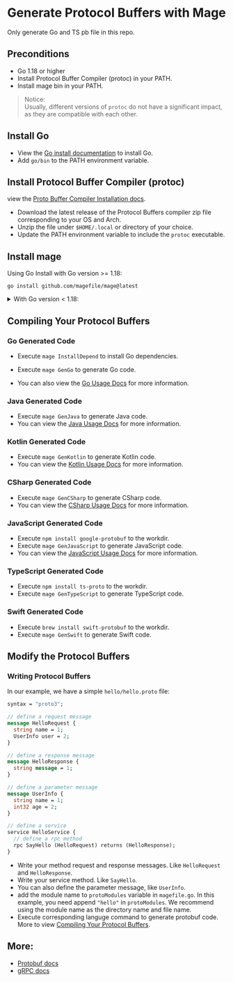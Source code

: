# Generate Protocol Buffers with Mage

Only generate Go and TS pb file in this repo.

## Preconditions

- Go 1.18 or higher
- Install Protocol Buffer Compiler (protoc) in your PATH.
- Install mage bin in your PATH.

> Notice:  
> Usually, different versions of `protoc` do not have a significant impact, as they are compatible with each other.

## Install Go

- View the [Go install documentation](https://go.dev/doc/install) to install Go.
- Add `go/bin` to the PATH environment variable.

## Install Protocol Buffer Compiler (protoc)

view the [Proto Buffer Compiler Installation docs](https://grpc.io/docs/protoc-installation/).

- Download the latest release of the Protocol Buffers compiler zip file corresponding to your OS and Arch.
- Unzip the file under `$HOME/.local` or directory of your choice.
- Update the PATH environment variable to include the `protoc` executable.

## Install mage

Using Go Install with Go version >= 1.18:

```shell
go install github.com/magefile/mage@latest
```

<details>
<summary>With Go version < 1.18:</summary>

You can use `bootstrap_install_mage.bat` or `bootstrap_install_mage.sh` to install mage fast.

</details>

## Compiling Your Protocol Buffers

### Go Generated Code

- Execute `mage InstallDepend` to install Go dependencies.

- Execute `mage GenGo` to generate Go code.

- You can also view the [Go Usage Docs](https://grpc.io/docs/languages/go/quickstart/#prerequisites) for more information.

### Java Generated Code

- Execute `mage GenJava` to generate Java code.
- You can view the [Java Usage Docs](https://github.com/protocolbuffers/protobuf/tree/main/java) for more information.

### Kotlin Generated Code

- Execute `mage GenKotlin` to generate Kotlin code.
- You can view the [Kotlin Usage Docs](https://github.com/protocolbuffers/protobuf/tree/main/java#kotlin-protocol-buffers) for more information.

### CSharp Generated Code

- Execute `mage GenCSharp` to generate CSharp code.
- You can view the [CSharp Usage Docs](https://github.com/protocolbuffers/protobuf/tree/main/csharp) for more information.

### JavaScript Generated Code

- Execute `npm install google-protobuf` to the workdir.
- Execute `mage GenJavaScript` to generate JavaScript code.
- You can view the [JavaScript Usage Docs](https://github.com/protocolbuffers/protobuf-javascript) for more information.

### TypeScript Generated Code

- Execute `npm install ts-proto` to the workdir.
- Execute `mage GenTypeScript` to generate TypeScript code.

### Swift Generated Code

- Execute `brew install swift-protobuf` to the workdir.
- Execute `mage GenSwift` to generate Swift code.

## Modify the Protocol Buffers

### Writing Protocol Buffers

In our example, we have a simple `hello/hello.proto` file:

```proto
syntax = "proto3";

// define a request message
message HelloRequest {
  string name = 1;
  UserInfo user = 2;
}

// define a response message
message HelloResponse {
  string message = 1;
}

// define a parameter message
message UserInfo {
  string name = 1;
  int32 age = 2;
}

// define a service
service HelloService {
  // define a rpc method
  rpc SayHello (HelloRequest) returns (HelloResponse);
}
```

- Write your method request and response messages. Like `HelloRequest` and `HelloResponse`.
- Write your service method. Like `SayHello`.
- You can also define the parameter message, like `UserInfo`.
- add the module name to `protoModules` variable in `magefile.go`. In this example, you need append `"hello"` in `protoModules`. We recommend using the module name as the directory name and file name.
- Execute corresponding languge command to generate protobuf code. More to view [Compiling Your Protocol Buffers](#compiling-your-protocol-buffers).

## More:

- [Protobuf docs](https://protobuf.dev/)
- [gRPC docs](https://grpc.io/docs)
